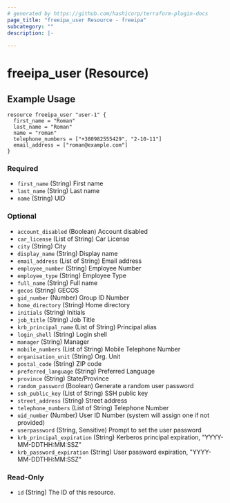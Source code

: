 ```yaml
---
# generated by https://github.com/hashicorp/terraform-plugin-docs
page_title: "freeipa_user Resource - freeipa"
subcategory: ""
description: |-
  
---
```


# freeipa_user (Resource)

## Example Usage
```hcl
resource freeipa_user "user-1" {
  first_name = "Roman"
  last_name = "Roman"
  name = "roman"
  telephone_numbers = ["+380982555429", "2-10-11"]
  email_address = ["roman@example.com"]
}
```

### Required

- `first_name` (String) First name
- `last_name` (String) Last name
- `name` (String) UID

### Optional

- `account_disabled` (Boolean) Account disabled
- `car_license` (List of String) Car License
- `city` (String) City
- `display_name` (String) Display name
- `email_address` (List of String) Email address
- `employee_number` (String) Employee Number
- `employee_type` (String) Employee Type
- `full_name` (String) Full name
- `gecos` (String) GECOS
- `gid_number` (Number) Group ID Number
- `home_directory` (String) Home directory
- `initials` (String) Initials
- `job_title` (String) Job Title
- `krb_principal_name` (List of String) Principal alias
- `login_shell` (String) Login shell
- `manager` (String) Manager
- `mobile_numbers` (List of String) Mobile Telephone Number
- `organisation_unit` (String) Org. Unit
- `postal_code` (String) ZIP code
- `preferred_language` (String) Preferred Language
- `province` (String) State/Province
- `random_password` (Boolean) Generate a random user password
- `ssh_public_key` (List of String) SSH public key
- `street_address` (String) Street address
- `telephone_numbers` (List of String) Telephone Number
- `uid_number` (Number) User ID Number (system will assign one if not provided)
- `userpassword` (String, Sensitive) Prompt to set the user password
- `krb_principal_expiration` (String) Kerberos principal expiration, "YYYY-MM-DDTHH:MM:SSZ"
- `krb_password_expiration` (String) User password expiration, "YYYY-MM-DDTHH:MM:SSZ"

### Read-Only

- `id` (String) The ID of this resource.


